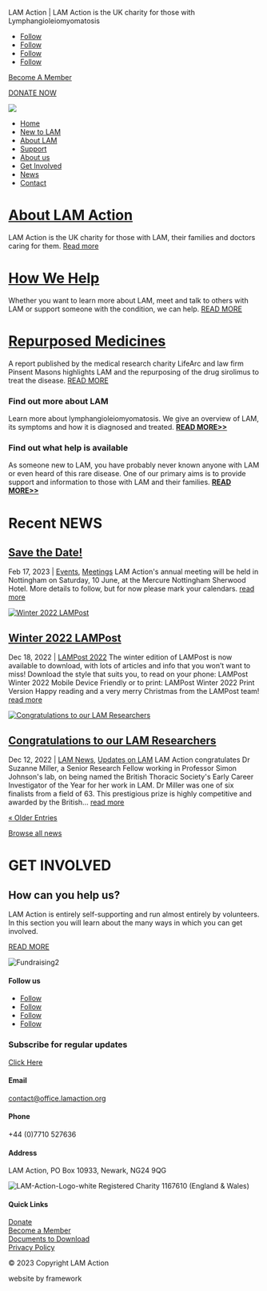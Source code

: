 
LAM Action | LAM Action is the UK charity for those with Lymphangioleiomyomatosis
* [Follow](https://www.facebook.com/LAMAction "Follow on Facebook")
* [Follow](https://twitter.com/lamaction "Follow on Twitter")
* [Follow](https://www.instagram.com/lamaction/ "Follow on Instagram")
* [Follow](https://www.youtube.com/user/LAMAction "Follow on Youtube")
 
 
 
 
[Become A Member](https://lamaction.org/become-a-member/)
 
[DONATE NOW](https://lamaction.org/donate/)
 
 
 
[![](https://lamaction.org/wp-content/uploads/2021/07/LAM-Action-Logo-Full-Colour.png)](https://lamaction.org/)
* [Home](https://lamaction.org/)
* [New to LAM](https://lamaction.org/new-to-lam-2/)
* [About LAM](https://lamaction.org/about-lam/)
* [Support](https://lamaction.org/support-2/)
* [About us](https://lamaction.org/about-us/)
* [Get Involved](https://lamaction.org/get-involved/)
* [News](https://lamaction.org/news/)
* [Contact](https://lamaction.org/contact/)
 
 
  
# [About LAM Action](https://lamaction.org/about-us/)
LAM Action is the UK charity for those with LAM, their families and doctors caring for them.
[Read more](https://lamaction.org/about-us/)
 
 
 
# [How We Help](https://lamaction.org/support-2?preview=true)
Whether you want to learn more about LAM, meet and talk to others with LAM or support someone with the condition, we can help.
[READ MORE](https://lamaction.org/support-2?preview=true)
 
 
 
# [Repurposed Medicines](https://lamaction.org/lampost/lam-action-news/)
A report published by the medical research charity LifeArc and law firm Pinsent Masons highlights LAM and the repurposing of the drug sirolimus to treat the disease.
[READ MORE](https://lamaction.org/lampost/lam-action-news/)
 
 
 
 
 
 
### Find out more about LAM
Learn more about lymphangioleiomyomatosis. We give an overview of LAM, its symptoms and how it is diagnosed and treated.
**[READ MORE>>](/about-lam)**
 
 
### Find out what help is available
As someone new to LAM, you have probably never known anyone with LAM or even heard of this rare disease. One of our primary aims is to provide support and information to those with LAM and their families.
[**READ MORE>>**](https://lamaction.org/support-2)
 
 
 
 
# Recent NEWS
 
## [Save the Date!](https://lamaction.org/events/save-the-date/)
Feb 17, 2023 | [Events](https://lamaction.org/category/events/), [Meetings](https://lamaction.org/category/meetings/)
LAM Action's annual meeting will be held in Nottingham on Saturday, 10 June, at the Mercure Nottingham Sherwood Hotel. More details to follow, but for now please mark your calendars.
[read more](https://lamaction.org/events/save-the-date/)
 
[![Winter 2022 LAMPost](https://lamaction.org/wp-content/uploads/2022/12/Cover-Image-for-web-400x250.jpg)](https://lamaction.org/lampost-archives/lampost-2022/winter-2022-lampost/) 
## [Winter 2022 LAMPost](https://lamaction.org/lampost-archives/lampost-2022/winter-2022-lampost/)
Dec 18, 2022 | [LAMPost 2022](https://lamaction.org/category/lampost-archives/lampost-2022/)
The winter edition of LAMPost is now available to download, with lots of articles and info that you won’t want to miss! Download the style that suits you, to read on your phone: LAMPost Winter 2022 Mobile Device Friendly or to print: LAMPost Winter 2022 Print Version Happy reading and a very merry Christmas from the LAMPost team!
[read more](https://lamaction.org/lampost-archives/lampost-2022/winter-2022-lampost/)
 
[![Congratulations to our LAM Researchers](https://lamaction.org/wp-content/uploads/2022/12/S-Miller-Award-400x250.jpg)](https://lamaction.org/lampost/congratulations-to-our-lam-researchers/) 
## [Congratulations to our LAM Researchers](https://lamaction.org/lampost/congratulations-to-our-lam-researchers/)
Dec 12, 2022 | [LAM News](https://lamaction.org/category/lampost/), [Updates on LAM](https://lamaction.org/category/updates-on-lam/)
LAM Action congratulates Dr Suzanne Miller, a Senior Research Fellow working in Professor Simon Johnson's lab, on being named the British Thoracic Society's Early Career Investigator of the Year for her work in LAM. Dr Miller was one of six finalists from a field of 63. This prestigious prize is highly competitive and awarded by the British...
[read more](https://lamaction.org/lampost/congratulations-to-our-lam-researchers/)
 
[« Older Entries](https://lamaction.org/page/2/?et_blog)
 
 
 
[Browse all news](https://lamaction.org/news/)
 
 
 
# GET INVOLVED
 
 
 
## How can you help us?
LAM Action is entirely self-supporting and run almost entirely by volunteers. In this section you will learn about the many ways in which you can get involved.
 
[READ MORE](https://lamaction.org/get-involved/)
 
![](https://lamaction.org/wp-content/uploads/2021/08/Get-Involved-Fundraise6.jpg "Fundraising2")
 
 
  
 
 
 
#### Follow us
 * [Follow](https://www.facebook.com/LAMAction "Follow on Facebook")
* [Follow](https://twitter.com/lamaction "Follow on Twitter")
* [Follow](https://www.instagram.com/lamaction/ "Follow on Instagram")
* [Follow](https://www.youtube.com/user/LAMAction "Follow on Youtube")
 
 
### Subscribe for regular updates
 
[Click Here](https://lamaction.org/updates/)
 
 
#### Email
 
[contact@office.lamaction.org](mailto:contact@office.lamaction.org)
 
 
#### Phone
 
+44 (0)7710 527636
 
 
#### Address
 
LAM Action, PO Box 10933,
Newark, NG24 9QG
 
 
 
![](https://lamaction.org/wp-content/uploads/2021/07/LAM-Action-Logo-white-e1626183954750.png "LAM-Action-Logo-white")
Registered Charity 1167610 (England & Wales)
 
 
 
#### Quick Links
 
[Donate](/donate)  
[Become a Member](/become-a-member)  
[Documents to Download](/publications)  
[Privacy Policy](/privacy-policy)
 
 
 
 
 
© 2023 Copyright LAM Action
 
 
website by framework
 
 
 
  
 
 
